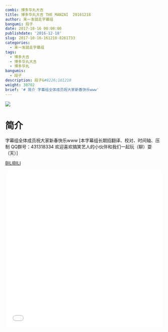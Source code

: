 ```yaml
---
combi: 博多华丸大吉
title: 博多华丸大吉 THE MANZAI  20161218
author: 来一发就走字幕组
bangumi: 段子
date: 2017-10-16 00:00:00
publishdate: '2016-12-18'
slug: 2017-10-16-161218-8261733
categories:
  - 来一发就走字幕组
tags:
  - 博多大吉
  - 博多华丸大吉
  - 博多华丸
bangumis:
  - 段子
description: 段子&#8226;161218
weight: 38782
brief: '# 简介 字幕组全体成员祝大家新春快乐www'
---
```


![](https://i.imgur.com/dePrnco.jpg)

# 简介  
字幕组全体成员祝大家新春快乐www [本字幕组长期招翻译、校对、时间轴、压制   QQ群号：431318334 欢迎喜欢搞笑艺人的小伙伴和我们一起玩（聊）耍 （天）]

  [BILIBILI](https://www.bilibili.com/video/av8261733/)


<div class="vcontainer">  <iframe class='video' src="//www.bilibili.com/blackboard/player.html?aid=8261733" width="100%" height="500" frameborder="0" allowfullscreen="allowfullscreen"></iframe></div>
